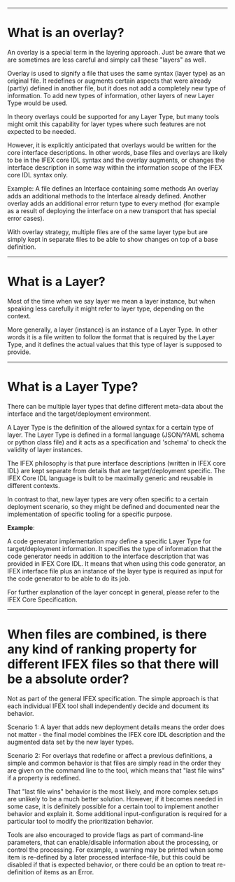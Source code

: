----
# What is an overlay?

An overlay is a special term in the layering approach.  Just be aware that we are sometimes are less careful and simply call these "layers" as well.

Overlay is used to signify a file that uses the same syntax (layer type) as an original file.   It redefines or augments certain aspects that were already (partly) defined in another file, but it does not add a completely new type of information.  To add new types of information, other layers of new Layer Type would be used.

In theory overlays could be supported for any Layer Type, but many tools might omit this capability for layer types where such features are not expected to be needed.

However, it is explicitly anticipated that overlays would be written for the core interface descriptions.  In other words, base files and overlays are likely to be in the IFEX core IDL syntax and the overlay augments, or changes the interface description in some way within the information scope of the IFEX core IDL syntax only.

Example: A file defines an Interface containing some methods
         An overlay adds an additional methods to the Interface already defined.
         Another overlay adds an additional error return type to every method (for example as a result of deploying the interface on a new transport that has special error cases).

With overlay strategy, multiple files are of the same layer type but are simply kept in separate files to be able to show changes on top of a base definition.

----

# What is a Layer?

Most of the time when we say layer we mean a layer instance, but when speaking less carefully it might refer to layer type, depending on the context.

More generally, a layer (instance) is an instance of a Layer Type.  In other words it is a file written to follow the format that is required by the Layer Type, and it defines the actual values that this type of layer is supposed to provide.

----

# What is a Layer Type?

There can be multiple layer types that define different meta-data about the interface and the target/deployment environment.  

A Layer Type is the definition of the allowed syntax for a certain type of layer.  The Layer Type is defined in a formal language (JSON/YAML schema or python class file) and it acts as a specification and 'schema' to check the validity of layer instances.

The IFEX philosophy is that pure interface descriptions (written in IFEX core IDL) are kept separate from details that are target/deployment specific.  The IFEX Core IDL language is built to be maximally generic and reusable in different contexts.

In contrast to that, new layer types are very often specific to a certain deployment scenario, so they might be defined and documented near the implementation of specific tooling for a specific purpose.  

**Example**:  

A code generator implementation may define a specific Layer Type for target/deployment information. It specifies the type of information that the code generator needs in addition to the interface description that was provided in IFEX Core IDL.  It means that when using this code generator, an IFEX interface file plus an instance of the layer type is required as input for the code generator to be able to do its job.

For further explanation of the layer concept in general, please refer to the IFEX Core Specification.

----

# When files are combined, is there any kind of ranking property for different IFEX files so that there will be a absolute order?

Not as part of the general IFEX specification.  The simple approach is that each individual IFEX tool shall independently decide and document its behavior.  

Scenario 1: A layer that adds new deployment details means the order does not matter - the final model combines the IFEX core IDL description and the augmented data set by the new layer types.

Scenario 2: For overlays that redefine or affect a previous definitions, a simple and common behavior is that files are simply read in the order they are given on the command line to the tool, which means that "last file wins" if a property is redefined.

That "last file wins" behavior is the most likely, and more complex setups are unlikely to be a much better solution.  However, if it becomes needed in some case, it is definitely possible for a certain tool to implement another behavior and explain it. Some additional input-configuration is required for a particular tool to modify the prioritization behavior.

Tools are also encouraged to provide flags as part of command-line parameters, that can enable/disable information about the processing, or control the processing.  For example, a warning may be printed when some item is re-defined by a later processed interface-file, but this could be disabled if that is expected behavior, or there could be an option to treat re-definition of items as an Error.

